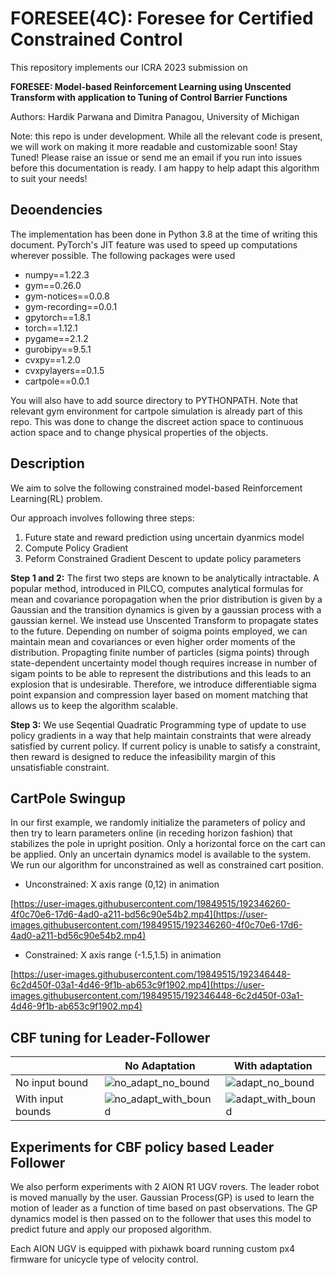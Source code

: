 # FORESEE(4C): Foresee for Certified Constrained Control


This repository implements our ICRA 2023 submission on 

**FORESEE: Model-based Reinforcement Learning using Unscented Transform with application to Tuning of Control Barrier Functions**

Authors: Hardik Parwana and Dimitra Panagou, University of Michigan

Note: this repo is under development. While all the relevant code is present, we will work on making it more readable and customizable soon! Stay Tuned! Please raise an issue or send me an email if you run into issues before this documentation is ready. I am happy to help adapt this algorithm to suit your needs!

## Deoendencies
The implementation has been done in Python 3.8 at the time of writing this document. PyTorch's JIT feature was used to speed up computations wherever possible. The following packages were used
- numpy==1.22.3 
- gym==0.26.0 
- gym-notices==0.0.8 
- gym-recording==0.0.1 
- gpytorch==1.8.1 
- torch==1.12.1 
- pygame==2.1.2 
- gurobipy==9.5.1 
- cvxpy==1.2.0 
- cvxpylayers==0.1.5 
- cartpole==0.0.1

You will also have to add source directory to PYTHONPATH. Note that relevant gym environment for cartpole simulation is already part of this repo. This was done to change the discreet action space to continuous action space and to change physical properties of the objects.

## Description

We aim to solve the following constrained model-based Reinforcement Learning(RL) problem.

Our approach involves following three steps:
1. Future state and reward prediction using uncertain dyanmics model
2. Compute Policy Gradient
3. Peform Constrained Gradient Descent to update policy parameters

**Step 1 and 2:** The first two steps are known to be analytically intractable. A popular method, introduced in PILCO, computes analytical formulas for mean and covariance poropagation when the prior distribution is given by a Gaussian and the transition dynamics is given by a gaussian process with a gaussian kernel. We instead use Unscented Transform to propagate states to the future. Depending on number of soigma points employed, we can maintain mean and covariances or even higher order moments of the distribution. Propagting finite number of particles (sigma points) through state-dependent uncertainty model though requires increase in number of sigam points to be able to represent the distributions and this leads to an explosion that is undesirable. Therefore, we introduce differentiable sigma point expansion and compression layer based on moment matching that allows us to keep the algorithm scalable.

**Step 3:** We use Seqential Quadratic Programming type of update to use policy gradients in a way that help maintain constraints that were already satisfied by current policy. If current policy is unable to satisfy a constraint, then reward is designed to reduce the infeasibility margin of this unsatisfiable constraint.  

## CartPole Swingup
In our first example, we randomly initialize the parameters of policy and then try to learn parameters online (in receding horizon fashion) that stabilizes the pole in upright position. Only a horizontal force on the cart can be applied. Only an uncertain dynamics model is available to the system. We run our algorithm for unconstrained as well as constrained cart position.

- Unconstrained: X axis range (0,12) in animation

[https://user-images.githubusercontent.com/19849515/192346260-4f0c70e6-17d6-4ad0-a211-bd56c90e54b2.mp4](https://user-images.githubusercontent.com/19849515/192346260-4f0c70e6-17d6-4ad0-a211-bd56c90e54b2.mp4)

- Constrained: X axis range (-1.5,1.5) in animation

[https://user-images.githubusercontent.com/19849515/192346448-6c2d450f-03a1-4d46-9f1b-ab653c9f1902.mp4](https://user-images.githubusercontent.com/19849515/192346448-6c2d450f-03a1-4d46-9f1b-ab653c9f1902.mp4)


## CBF tuning for Leader-Follower

|  | No Adaptation | With adaptation |
| --------------| -------------------| -----------------|
| No input bound | ![no_adapt_no_bound](https://user-images.githubusercontent.com/19849515/192348004-6dcbf70f-2db5-49dd-9f4f-04370dc028e4.gif) | ![adapt_no_bound](https://user-images.githubusercontent.com/19849515/192348165-5f6fbaf4-81e1-4cd6-893f-d5f763ea9cbc.gif) |
| With input bounds | ![no_adapt_with_bound](https://user-images.githubusercontent.com/19849515/192348231-a921fa36-6198-45b5-94c2-80ae87ab8b39.gif) | ![adapt_with_bound](https://user-images.githubusercontent.com/19849515/192348335-448600b8-042b-4bb5-8c9f-17e654584336.gif)


## Experiments for CBF policy based Leader Follower
We also perform experiments with 2 AION R1 UGV rovers. The leader robot is moved manually by the user. Gaussian Process(GP) is used to learn the motion of leader as a function of time based on past observations. The GP dynamics model is then passed on to the follower that uses this model to predict future and apply our proposed algorithm.

Each AION UGV is equipped with pixhawk board running custom px4 firmware for unicycle type of velocity control.
